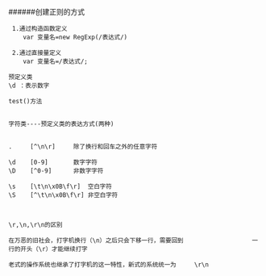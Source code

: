 ######创建正则的方式

     1.通过构造函数定义
        var 变量名=new RegExp(/表达式/)

     2.通过直接量定义
        var 变量名=/表达式/;

    预定义类
    \d ：表示数字

    test()方法


    字符类----预定义类的表达方式(两种)


    .     [^\n\r]     除了换行和回车之外的任意字符

    \d    [0-9]       数字字符
    \D    [^0-9]      非数字字符 
    
    \s    [\t\n\x0B\f\r]  空白字符
    \S    [^\t\n\x0B\f\r] 非空白字符
    
    

    \r,\n,\r\n的区别

    在万恶的旧社会，打字机换行（\n）之后只会下移一行，需要回到                   一行的开头（\r）才能继续打字

    老式的操作系统也继承了打字机的这一特性，新式的系统统一为     \r\n


